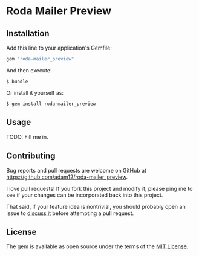 # Roda Mailer Preview

## Installation

Add this line to your application's Gemfile:

```ruby
gem "roda-mailer_preview"
```

And then execute:

    $ bundle

Or install it yourself as:

    $ gem install roda-mailer_preview

## Usage

TODO: Fill me in.

## Contributing

Bug reports and pull requests are welcome on GitHub at https://github.com/adam12/roda-mailer_preview.

I love pull requests! If you fork this project and modify it, please ping me to see
if your changes can be incorporated back into this project.

That said, if your feature idea is nontrivial, you should probably open an issue to
[discuss it](http://www.igvita.com/2011/12/19/dont-push-your-pull-requests/)
before attempting a pull request.

## License

The gem is available as open source under the terms of the [MIT License](http://opensource.org/licenses/MIT).
